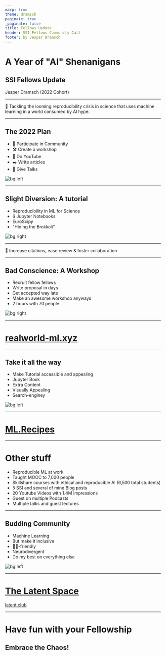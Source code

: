 ```yaml
---
marp: true
theme: dramsch
paginate: true
_paginate: false
title: Fellows Update
header: SSI Fellows Community Call
footer: by Jesper Dramsch
---
```


<!-- _class: invert lead -->

# A Year of "AI" Shenanigans <!--fit-->
## SSI Fellows Update
Jesper Dramsch (2022 Cohort)

---

<!-- _class:  lead -->

🚀 Tackling the looming reproducibility crisis in science that uses machine learning in a world consumed by AI hype.

---


## The 2022 Plan <!--fit-->

* 🤗 Participate in Community
* 🛠️ Create a workshop
* 🎥 Do YouTube 
* ✒️ Write articles 
* 📣 Give Talks

![bg left](plan.jpg)

<!--Photo by Glenn Carstens-Peters on Unsplash-->

---

## Slight Diversion: A tutorial<!--fit-->

* Reproducibility in ML for Science
* 6 Jupyter Notebooks
* EuroScipy
* "Hiding the Brokkoli"


![bg right](diversion.jpg)

<!--Photo by Ashwini Chaudhary(Monty) on Unsplash-->

---

<!-- _class:  lead -->

🥦 Increase citations, ease review & foster collaboration

---

## Bad Conscience: A Workshop <!--fit-->

* Recruit fellow fellows
* Write proposal in days
* Get accepted way late
* Make an awesome workshop anyways
* 2 hours with 70 people

![bg right](zoom.jpg)

<!--Photo by Chris Montgomery on Unsplash-->

---

<!-- _class: invert lead -->

# [realworld-ml.xyz](https://realworld-ml.xyz) <!--fit-->

---

## Take it all the way <!--fit-->

* Make Tutorial accessible and appealing
* Jupyter Book
* Extra Content
* Visually Appealing
* Search-enginey

![bg left](mlrecipes.png)


---

<!-- _class: invert lead -->

# [ML.Recipes](https://ml.recipes) <!--fit-->


---

# Other stuff 

* Reproducible ML at work
* Taught MOOC to 7,000 people
* Skillshare courses with ethical and reproducible AI (6,500 total students)
* 5 SSI and several of mine Blog posts
* 20 Youtube Videos with 1.4M impressions
* Guest on multiple Podcasts
* Multiple talks and guest lectures


---

## Budding Community <!--fit-->

* Machine Learning
* But make it inclusive
* 🏳‍🌈-friendly
* Neurodivergent
* Do my best on everything else

![bg left](community.jpg)

<!--Photo by Shane Rounce on Unsplash-->


---

<!-- _class: invert lead -->

# [The Latent Space](https://latent.club) <!--fit-->

[latent.club](https://latent.club)

---

<!-- _class: invert lead -->

# Have fun with your Fellowship

## Embrace the Chaos!